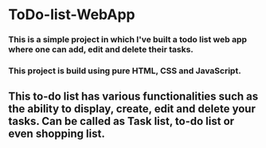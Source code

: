 # ToDo-list-WebApp
### This is a simple project in which I've built a todo list web app where one can add, edit and delete their tasks. 
### This project is build using pure HTML, CSS and JavaScript. 
## This to-do list has various functionalities such as the ability to display, create, edit and delete your tasks. Can be called as Task list, to-do list or even shopping list.
